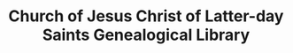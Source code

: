 ---
layout: repo
title: "Church of Jesus Christ of Latter-day Saints Genealogical Library"
id: 1723
permalink: repos/1723/
---